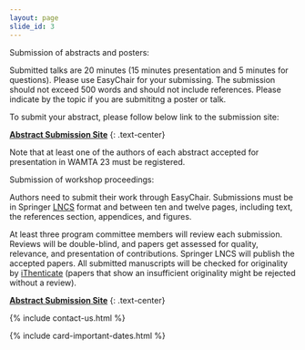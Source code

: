```yaml
---
layout: page
slide_id: 3
---
```


<div class="row">

<div class="col-xs-12 col-sm-12 col-md-6 col-lg-6 col-xl-6 text-justify conference-text" markdown="1">

<div class="text-info">Submission of abstracts and posters:</div>

Submitted talks are 20 minutes (15 minutes presentation and 5 minutes for questions). Please use EasyChair for your submissing. 
The submission should not exceed 500 words and should not include references. Please indicate by the topic if you are submititng a poster or talk. 


To submit your abstract, please follow below link to the submission site:

[<i class="fa fa-external-link fa-fw" aria-hidden="true"></i> **Abstract Submission Site**](https://easychair.org/conferences/?conf=wamta23)
{: .text-center}

Note that at least one of the authors of each abstract accepted for
presentation in WAMTA 23 must be registered.


<div class="text-info">Submission of workshop proceedings:</div>


Authors need to submit their work through EasyChair. Submissions must be in Springer <a href="https://www.springer.com/gp/computer-science/lncs/conference-proceedings-guidelines">LNCS</a> format and between ten and twelve pages, including text, the references section, appendices, and figures.

At least three program committee members will review each submission. Reviews will be double-blind, and papers get assessed for quality, relevance, and presentation of contributions. Springer LNCS will publish the accepted papers. All submitted manuscripts will be checked for originality by <a href="https://www.ithenticate.com/">iThenticate</a> (papers that show an insufficient originality might be rejected without a review).

[<i class="fa fa-external-link fa-fw" aria-hidden="true"></i> **Abstract Submission Site**](https://easychair.org/conferences/?conf=wamta23)
{: .text-center}

{% include contact-us.html %}

</div>

<div class="col-xs-12 col-sm-12 col-md-6 col-lg-6 col-xl-6">

{% include card-important-dates.html %}

</div>

</div>
